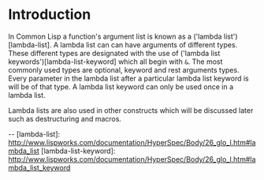 # Introduction

In Common Lisp a function's argument list is known as a ('lambda list')[lambda-list]. A lambda list can can have arguments of different types. These different types are designated with the use of ('lambda list keywords')[lambda-list-keyword] which all begin with `&`. The most commonly used types are optional, keyword and rest arguments types. Every parameter in the lambda list after a particular lambda list keyword is will be of that type. A lambda list keyword can only be used once in a lambda list.

Lambda lists are also used in other constructs which will be discussed later such as destructuring and macros.

--
[lambda-list]: http://www.lispworks.com/documentation/HyperSpec/Body/26_glo_l.htm#lambda_list
[lambda-list-keyword]: http://www.lispworks.com/documentation/HyperSpec/Body/26_glo_l.htm#lambda_list_keyword
